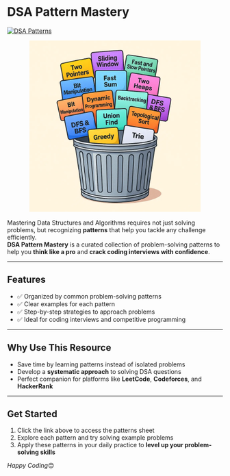 # DSA Pattern Mastery

[![DSA Patterns](https://img.shields.io/badge/DSA-Patterns-blue?style=for-the-badge)](https://thita.ai/dsa-patterns-sheet)
<p align="center">
  <img src="https://github.com/dev-nzm99/DSA-Pathshala/blob/main/src/img/0_G0Afl1UVC22UfcAm.webp" alt="LeetCode Progress Screenshot" width="400">
</p>


Mastering Data Structures and Algorithms requires not just solving problems, but recognizing **patterns** that help you tackle any challenge efficiently.  
**DSA Pattern Mastery** is a curated collection of problem-solving patterns to help you **think like a pro** and **crack coding interviews with confidence**.

---

## Features
- ✅ Organized by common problem-solving patterns  
- ✅ Clear examples for each pattern  
- ✅ Step-by-step strategies to approach problems  
- ✅ Ideal for coding interviews and competitive programming  

---

## Why Use This Resource
- Save time by learning patterns instead of isolated problems  
- Develop a **systematic approach** to solving DSA questions  
- Perfect companion for platforms like **LeetCode**, **Codeforces**, and **HackerRank**  

---

## Get Started
1. Click the link above to access the patterns sheet  
2. Explore each pattern and try solving example problems  
3. Apply these patterns in your daily practice to **level up your problem-solving skills**  

*Happy Coding*😊

